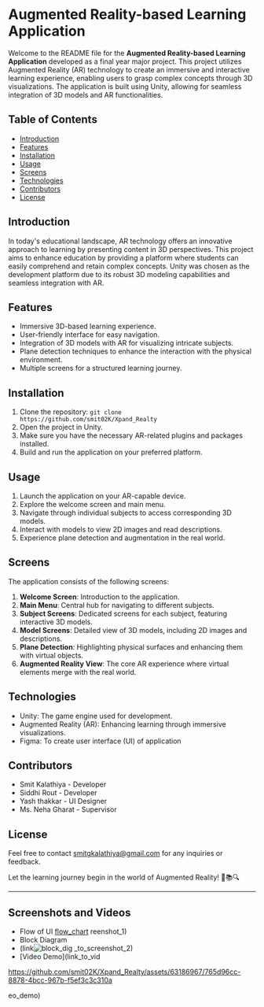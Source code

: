 # Augmented Reality-based Learning Application

Welcome to the README file for the **Augmented Reality-based Learning Application** developed as a final year major project. This project utilizes Augmented Reality (AR) technology to create an immersive and interactive learning experience, enabling users to grasp complex concepts through 3D visualizations. The application is built using Unity, allowing for seamless integration of 3D models and AR functionalities.

## Table of Contents
- [Introduction](#introduction)
- [Features](#features)
- [Installation](#installation)
- [Usage](#usage)
- [Screens](#screens)
- [Technologies](#technologies)
- [Contributors](#contributors)
- [License](#license)

## Introduction
In today's educational landscape, AR technology offers an innovative approach to learning by presenting content in 3D perspectives. This project aims to enhance education by providing a platform where students can easily comprehend and retain complex concepts. Unity was chosen as the development platform due to its robust 3D modeling capabilities and seamless integration with AR.

## Features
- Immersive 3D-based learning experience.
- User-friendly interface for easy navigation.
- Integration of 3D models with AR for visualizing intricate subjects.
- Plane detection techniques to enhance the interaction with the physical environment.
- Multiple screens for a structured learning journey.

## Installation
1. Clone the repository: `git clone https://github.com/smit02K/Xpand_Realty`
2. Open the project in Unity.
3. Make sure you have the necessary AR-related plugins and packages installed.
4. Build and run the application on your preferred platform.

## Usage
1. Launch the application on your AR-capable device.
2. Explore the welcome screen and main menu.
3. Navigate through individual subjects to access corresponding 3D models.
4. Interact with models to view 2D images and read descriptions.
5. Experience plane detection and augmentation in the real world.

## Screens
The application consists of the following screens:
1. **Welcome Screen**: Introduction to the application.
2. **Main Menu**: Central hub for navigating to different subjects.
3. **Subject Screens**: Dedicated screens for each subject, featuring interactive 3D models.
4. **Model Screens**: Detailed view of 3D models, including 2D images and descriptions.
5. **Plane Detection**: Highlighting physical surfaces and enhancing them with virtual objects.
6. **Augmented Reality View**: The core AR experience where virtual elements merge with the real world.

## Technologies
- Unity: The game engine used for development.
- Augmented Reality (AR): Enhancing learning through immersive visualizations.
- Figma: To create user interface (UI) of application

## Contributors
- Smit Kalathiya - Developer
- Siddhi Rout - Developer
- Yash thakkar - UI Designer
- Ms. Neha Gharat - Supervisor
  

## License


Feel free to contact smitgkalathiya@gmail.com for any inquiries or feedback.

Let the learning journey begin in the world of Augmented Reality! 🌟📚🔍

---

## Screenshots and Videos


- Flow of UI
[flow_chart](https://github.com/smit02K/Xpand_Realty/assets/63186967/12a1c35e-41a4-4c30-b0e7-24c9a1657730)
reenshot_1)
- Block Diagram
- (link![block_dig](https://github.com/smit02K/Xpand_Realty/assets/63186967/1fbd8e47-1c32-40b4-93b7-a70c334405a3)
_to_screenshot_2)
- [Video Demo](link_to_vid

https://github.com/smit02K/Xpand_Realty/assets/63186967/765d96cc-8878-4bcc-967b-f5ef3c3c310a

eo_demo)
